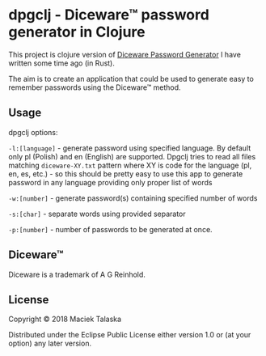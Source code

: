 dpgclj - Diceware™ password generator in Clojure
===========================================================

This project is clojure version of [Diceware Password Generator](https://github.com/MaciekTalaska/dpg) I have written some time ago (in Rust).

The aim is to create an application that could be used to generate easy to remember passwords using the Diceware™ method.


## Usage

dpgclj options:

`-l:[language]` - generate password using specified language. By default only pl (Polish) and en (English) are supported. Dpgclj tries to read all files matching `diceware-XY.txt` pattern where XY is code for the language (pl, en, es, etc.) - so this should be pretty easy to use this app to generate password in any language providing only proper list of words

`-w:[number]` - generate password(s) containing specified number of words

`-s:[char]` - separate words using provided separator

`-p:[number]` - number of passwords to be generated at once.



## Diceware™

Diceware is a trademark of A G Reinhold.

## License

Copyright © 2018 Maciek Talaska

Distributed under the Eclipse Public License either version 1.0 or (at your option) any later version.

